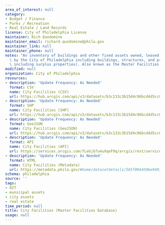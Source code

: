 ```yaml
---
area_of_interest: null
category:
- Budget / Finance
- Parks / Recreation
- Real Estate / Land Records
license: City of Philadelphia License
maintainer: Rich Quodomine
maintainer_email: richard.quodomine@phila.gov
maintainer_link: null
maintainer_phone: null
notes: "An inventory of buildings and other fixed assets owned, leased, or operated\
  \ by the City of Philadelphia including buildings, structures, and properties (not\
  \ including surplus properties). Also known as the Master Facilities Database. "
modified: null
organization: City of Philadelphia
resources:
- description: 'Update Frequency: As Needed'
  format: CSV
  name: City Facilities (CSV)
  url: https://hub.arcgis.com/api/v3/datasets/b3c133c3b15d4c96bcd4d5cc09f19f4e_0/downloads/data?format=csv&spatialRefId=3857&where=1%3D1
- description: 'Update Frequency: As Needed'
  format: SHP
  name: City Facilities (SHP)
  url: https://hub.arcgis.com/api/v3/datasets/b3c133c3b15d4c96bcd4d5cc09f19f4e_0/downloads/data?format=shp&spatialRefId=3857&where=1%3D1
- description: 'Update Frequency: As Needed'
  format: GeoJSON
  name: City Facilities (GeoJSON)
  url: https://hub.arcgis.com/api/v3/datasets/b3c133c3b15d4c96bcd4d5cc09f19f4e_0/downloads/data?format=geojson&spatialRefId=4326&where=1%3D1
- description: 'Update Frequency: As Needed'
  format: API
  name: City Facilities (API)
  url: https://services.arcgis.com/fLeGjb7u4uXqeF9q/arcgis/rest/services/City_Facilities_pub/FeatureServer/0/query?outFields=*&where=1%3D1
- description: 'Update Frequency: As Needed'
  format: HTML
  name: City Facilities (Metadata)
  url: https://metadata.phila.gov/#home/datasetdetails/565f096450be9493120352a1/representationdetails/565f1601a6c636480f4abdf8/
schema: philadelphia
source: ''
tags:
- OIT
- municipal assets
- city assets
- real estate
time_period: null
title: City Facilities (Master Facilities Database)
usage: null
---
```

